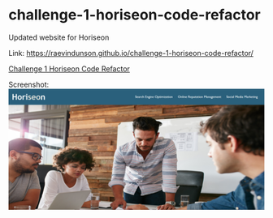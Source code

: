 # challenge-1-horiseon-code-refactor

Updated website for Horiseon

Link:
https://raevindunson.github.io/challenge-1-horiseon-code-refactor/


[Challenge 1 Horiseon Code Refactor](https://raevindunson.github.io/challenge-1-horiseon-code-refactor/)

Screenshot:
![Horiseon Screenshot](https://github.com/raevindunson/challenge-1-horiseon-code-refactor/blob/b6872eeeaef573fcd5a13860a6942d6c3cb8751e/assets/images/Horiseon%20Screenshot.PNG)
